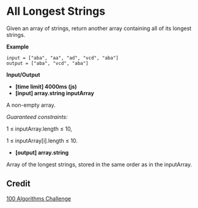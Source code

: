 # All Longest Strings

Given an array of strings, return another array containing all of its longest strings.

**Example**

```
input = ["aba", "aa", "ad", "vcd", "aba"]
output = ["aba", "vcd", "aba"]
```

**Input/Output**

- **[time limit] 4000ms (js)**
- **[input] array.string inputArray**

A non-empty array.

_Guaranteed constraints:_

1 ≤ inputArray.length ≤ 10,

1 ≤ inputArray[i].length ≤ 10.

- **[output] array.string**

Array of the longest strings, stored in the same order as in the inputArray.

## Credit

[100 Algorithms Challenge](https://github.com/PizzaPokerGuy/100AlgorithmsChallenge/tree/master/allLongestStrings)
